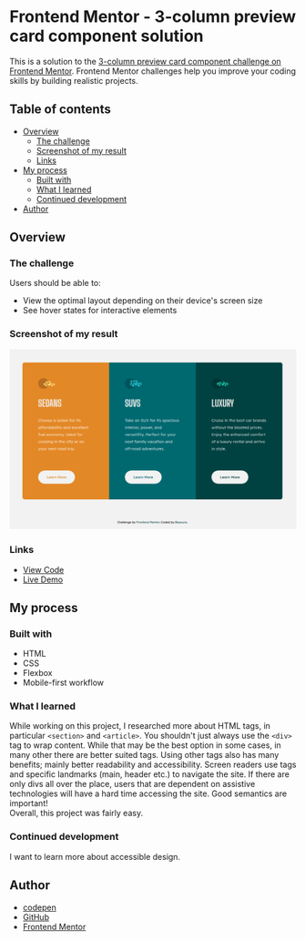 # Frontend Mentor - 3-column preview card component solution

This is a solution to the [3-column preview card component challenge on Frontend Mentor](https://www.frontendmentor.io/challenges/3column-preview-card-component-pH92eAR2-). Frontend Mentor challenges help you improve your coding skills by building realistic projects. 

## Table of contents

- [Overview](#overview)
  - [The challenge](#the-challenge)
  - [Screenshot of my result](#screenshot-of-my-result)
  - [Links](#links)
- [My process](#my-process)
  - [Built with](#built-with)
  - [What I learned](#what-i-learned)
  - [Continued development](#continued-development)
- [Author](#author)

## Overview

### The challenge

Users should be able to:

- View the optimal layout depending on their device's screen size
- See hover states for interactive elements

### Screenshot of my result

![Screenshot](design/Screenshot-3-column-preview-card-component.png)

### Links

- [View Code](https://github.com/Bayoura/3-column-preview-card-component)
- [Live Demo](https://bayoura.github.io/3-column-preview-card-component/)

## My process

### Built with

- HTML
- CSS
- Flexbox
- Mobile-first workflow

### What I learned

While working on this project, I researched more about HTML tags, in particular `<section>` and `<article>`. You shouldn't just always use the `<div>` tag to wrap content. While that may be the best option in some cases, in many other there are better suited tags. Using other tags also has many benefits; mainly better readability and accessibility. Screen readers use tags and specific landmarks (main, header etc.) to navigate the site. If there are only divs all over the place, users that are dependent on assistive technologies will have a hard time accessing the site. Good semantics are important!  
Overall, this project was fairly easy.

### Continued development

I want to learn more about accessible design.

## Author

- [codepen](https://codepen.io/bayoura)
- [GitHub](https://github.com/Bayoura)
- [Frontend Mentor](https://www.frontendmentor.io/profile/Bayoura)
